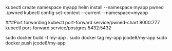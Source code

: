 kubectl create namespace myapp
helm install --namespace myapp pwned ./pwned
kubectl config set-context --current --namespace=myapp

###Port forwarding
kubectl port-forward service/pwned-chart 8000:777
kubectl port-forward service/postgres 5432:5432

sudo docker build -t my-app .
sudo docker tag my-app jcode8/my-app
sudo docker push jcode8/my-app